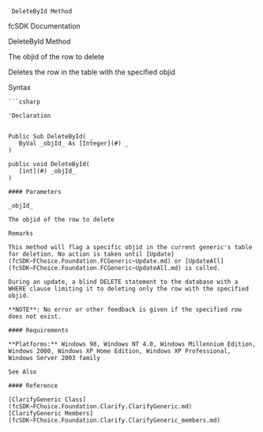 ﻿     DeleteById Method                                                   

fcSDK Documentation

DeleteById Method

The objid of the row to delete

Deletes the row in the table with the specified objid

Syntax

```vbnet
```csharp

'Declaration
 

Public Sub DeleteById( _
   ByVal _objId_ As [Integer](#) _
) 

public void DeleteById( 
   [int](#) _objId_
)

#### Parameters

_objId_

The objid of the row to delete

Remarks

This method will flag a specific objid in the current generic's table for deletion. No action is taken until [Update](fcSDK~FChoice.Foundation.FCGeneric~Update.md) or [UpdateAll](fcSDK~FChoice.Foundation.FCGeneric~UpdateAll.md) is called.

During an update, a blind DELETE statement to the database with a WHERE clause limiting it to deleting only the row with the specified objid.

**NOTE**: No error or other feedback is given if the specified row does not exist.

#### Requirements

**Platforms:** Windows 98, Windows NT 4.0, Windows Millennium Edition, Windows 2000, Windows XP Home Edition, Windows XP Professional, Windows Server 2003 family

See Also

#### Reference

[ClarifyGeneric Class](fcSDK~FChoice.Foundation.Clarify.ClarifyGeneric.md)  
[ClarifyGeneric Members](fcSDK~FChoice.Foundation.Clarify.ClarifyGeneric_members.md)